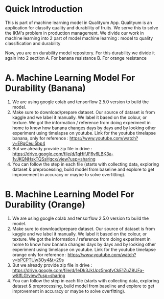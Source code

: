 # Quick Introduction
This is part of machine learning model in Qualityum App. Qualityum is an application for classify quality and durability of fruits. We serve this to solve the IKM's problem in production management. We divide our work in machine learning into 2 part of model machine learning : model to quality classification and durability

Now, you are on durability model repository. 
For this durability we divide it again into 2 section 
A. For banana resistance
B. For orange resistance

# A. Machine Learning Model For Durability (Banana)
1. We are using google colab and tensorflow 2.5.0 version to build the model.
2. Make sure to download/prepare dataset. Our source of dataset is from kaggle and we label it manually. We label it based on the colour, or texture. We got the information / reference from doing experiment in home to know how banana changes days by days and by looking other experiment using timelapse on youtube. Link for the youtube timelapse banana, only for reference : https://www.youtube.com/watch?v=ERgCeui5bp4
3. But we already provide zip file in drive : https://drive.google.com/file/d/1qHifJF6v6LBK3a-1vJKQNHskTQSsHgcx/view?usp=sharing
4. You can follow the step in each file (starts with collecting data, exploring dataset & preprocessing, build model from baseline and explore to get improvement in accuracy or maybe to solve overfitting).


# B. Machine Learning Model For Durability (Orange)
1. We are using google colab and tensorflow 2.5.0 version to build the model.
2. Make sure to download/prepare dataset. Our source of dataset is from kaggle and we label it manually. We label it based on the colour, or texture. We got the information / reference from doing experiment in home to know how banana changes days by days and by looking other experiment using timelapse on youtube. Link for the youtube timelapse orange only for reference : https://www.youtube.com/watch?v=bPCPTUw3Oy4&t=29s 
3. But we already provide zip file in drive : https://drive.google.com/file/d/1eDk3JkUpz5mqfvCkE1ZuZ8UFa-w8IfLG/view?usp=sharing
4. You can follow the step in each file (starts with collecting data, exploring dataset & preprocessing, build model from baseline and explore to get improvement in accuracy or maybe to solve overfitting).

